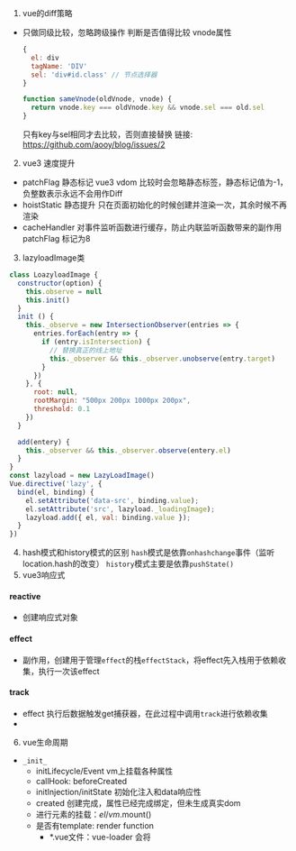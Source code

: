 1. vue的diff策略
  - 只做同级比较，忽略跨级操作
    判断是否值得比较
    vnode属性
    ```javascript
    {
      el: div
      tagName: 'DIV'
      sel: 'div#id.class' // 节点选择器
    }
    ```
    ```javascript
    function sameVnode(oldVnode, vnode) {
      return vnode.key === oldVnode.key && vnode.sel === old.sel
    }
    ```
    只有key与sel相同才去比较，否则直接替换
  链接: https://github.com/aooy/blog/issues/2
2. vue3 速度提升
  - patchFlag 静态标记 vue3 vdom 比较时会忽略静态标签，静态标记值为-1，负整数表示永远不会用作Diff
  - hoistStatic 静态提升 只在页面初始化的时候创建并渲染一次，其余时候不再渲染
  -  cacheHandler 对事件监听函数进行缓存，防止内联监听函数带来的副作用 patchFlag 标记为8
 
3. lazyloadImage类
  ```javascript
  class LoazyloadImage {
    constructor(option) {
      this.observe = null
      this.init()
    }
    init () {
      this._observe = new IntersectionObserver(entries => {
        entries.forEach(entry => {
          if (entry.isIntersection) {
            // 替换真正的线上地址
            this._observer && this._observer.unobserve(entry.target)
          }
        })
      }, {
        root: null,
        rootMargin: "500px 200px 1000px 200px",
        threshold: 0.1
      })
    }

    add(entery) {
      this._observer && this._observer.observe(entery.el)
    }
  }    
  const lazyload = new LazyLoadImage()
  Vue.directive('lazy', {
    bind(el, binding) {
      el.setAttribute('data-src', binding.value);
      el.setAttribute('src', lazyload._loadingImage);
      lazyload.add({ el, val: binding.value });
    }
  })
  ```
4. hash模式和history模式的区别
  ```hash```模式是依靠```onhashchange```事件（监听location.hash的改变）
  ```history```模式主要是依靠```pushState()```
5. vue3响应式
  #### reactive
  - 创建响应式对象
  #### effect
  - 副作用，创建用于管理```effect```的栈```effectStack```，将effect先入栈用于依赖收集，执行一次该effect
  #### track
  - effect 执行后数据触发get捕获器，在此过程中调用```track```进行依赖收集
  - 

6. vue生命周期
  - ```_init_```
    - initLifecycle/Event vm上挂载各种属性
    - callHook: beforeCreated 
    - initInjection/initState 初始化注入和data响应性
    - created 创建完成，属性已经完成绑定，但未生成真实dom
    - 进行元素的挂载：$el/vm.$mount()
    - 是否有template: render function
      - *.vue文件：vue-loader 会将<template>编译成render function
    - beforeMount 模板编译/挂载之前
    - 执行 render function，生成真实的dom，并替换到dom tree
    - mounted 组件已挂载
  - update
    - 执行diff算法，比对改变是否需要触发UI更新
    - flushScheduleQueue
      - water.before 触发 beforeUpdate 钩子 watcher.run(): 执行watcher中的notify，通知所有依赖项更新UI
      - 触发updated钩子：组件已更新

树 搜索 



